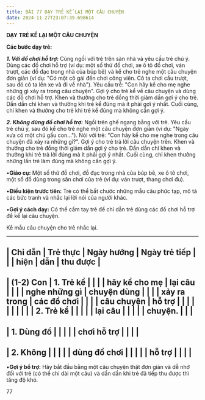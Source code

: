```yaml
---
title: BÀI 77 DẠY TRẺ KỂ LẠI MỘT CÂU CHUYỆN
date: 2024-11-27T23:07:39.698614
---
```


**DẠY TRẺ KỂ LẠI MỘT CÂU CHUYỆN**

**Các bước dạy trẻ:**

***1. Với đồ chơi hỗ trợ:*** Cùng ngồi với trẻ trên sàn nhà và yêu cầu
trẻ chú ý. Dùng các đồ chơi hỗ trợ (ví dụ: một số thứ đồ chơi, xe ô tô
đồ chơi, ván trượt, các đồ đạc trong nhà của búp bê) và kể cho trẻ
nghe một câu chuyện đơn giản (ví dụ: "Có một cô gái đến chơi công
viên. Cô ta chơi cầu trượt, sau đó cô ta lên xe và đi về nhà"). Yêu
cầu trẻ: "Con hãy kể cho mẹ nghe những gì xảy ra trong câu chuyện".
Gợi ý cho trẻ kể về câu chuyện và dùng các đồ chơi hỗ trợ. Khen và
thưởng cho trẻ đồng thời giảm dần gợi ý cho trẻ. Dần dần chỉ khen và
thưởng khi trẻ kể đúng mà ít phải gợi ý nhất. Cuối cùng, chỉ khen và
thưởng cho trẻ khi trẻ kể đúng mà không cần gợi ý.

***2. Không dùng đồ chơi hỗ trợ:*** Ngồi trên ghế ngang bằng với trẻ.
Yêu cầu trẻ chú ý, sau đó kể cho trẻ nghe một câu chuyện đơn giản (ví
dụ: "Ngày xưa có một chú gấu con..."). Nói với trẻ: "Con hãy kể cho
mẹ nghe trong câu chuyện đã xảy ra những gì?". Gợi ý cho trẻ trả lời
câu chuyện trên. Khen và thưởng cho trẻ đồng thời giảm dần gợi ý cho
trẻ. Dần dần chỉ khen và thưởng khi trẻ trả lời đúng mà ít phải gợi ý
nhất. Cuối cùng, chỉ khen thưởng những lần trẻ làm đúng mà không cần
gợi ý.

•**Giáo cụ:** Một số thứ đồ chơi, đồ đạc trong nhà của búp bê, xe ô tô
chơi, một số đồ dùng trong sân chơi của trẻ (ví dụ: ván trượt, thang
chơi đu).

•**Điều kiện trước tiên:** Trẻ có thể bắt chước những mẫu câu phức
tạp, mô tả các bức tranh và nhắc lại lời nói của người khác.

•**Gợi ý cách dạy:** Có thể cầm tay trẻ để chỉ dẫn trẻ dùng các đồ
chơi hỗ trợ để kể lại câu chuyện.

Kể mẫu câu chuyện cho trẻ nhắc lại.

-------------------------------------------------------------------------
| **Chỉ dẫn**     | **Trẻ thực      | **Ngày hướng    | **Ngày trẻ tiếp |
|                 | hiện**          | dẫn**           | thu được**      |
-------------------------------------------------------------------------
| **(1-2) Con   | **1. Trẻ kể   |                 |                 |
| hãy kể cho mẹ | lại câu       |                 |                 |
| nghe những gì | chuyện dùng   |                 |                 |
| xảy ra trong  | các đồ chơi   |                 |                 |
| câu chuyện**  | hỗ trợ**      |                 |                 |
|                 |               |                 |                 |
|                 | **2. Trẻ kể   |                 |                 |
|                 | lại câu       |                 |                 |
|                 | chuyện.**     |                 |                 |
-------------------------------------------------------------------------
| 1. Dùng đồ     |                 |                 |                 |
| chơi hỗ trợ     |                 |                 |                 |
-------------------------------------------------------------------------
| 2. Không     |                 |                 |                 |
| dùng đồ chơi  |                 |                 |                 |
| hỗ trợ        |                 |                 |                 |
-------------------------------------------------------------------------

•**Gợi ý bổ trợ:** Hãy bắt đầu bằng một câu chuyện thật đơn giản và dễ
nhớ đối với trẻ (có thể chỉ dài một câu) và dần dần khi trẻ đã tiếp
thu được thì tăng độ khó.

77

